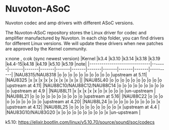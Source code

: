 # Nuvoton-ASoC
Nuvoton codec and amp drivers with different ASoC versions.

The Nuvoton-ASoC repository stores the Linux driver for codec and amplifier manufactured by Nuvoton. In each chip folder, you can find drivers for different Linux versions. We will update these drivers when new patches are approved by the Kernel community.

x:none , o:ok (sync newest version)
|Kernel                        |k3.4   |k3.10  |k3.14  |k3.18  |k3.19  |k4.4-15|k4.18  |k4.19  |k5.10  |k5.19  |note|
|------------------------------|-------|-------|-------|-------|-------|-------|-------|-------|-------|-------|----------|
|NAU8315/NAU8318               |o      |o      |o      |o      |o      |o      |o      |o      |o      |o      |upstream at 5.11|
|NAU8325                       |x      |x      |x      |x      |x      |x      |x      |x      |x      |x      ||
|NAU85L40                      |o      |o      |o      |o      |o      |o      |o      |o      |o      |o      |upstream at 4.11|
|NAU88C10/NAU88C12/NAU88C14    |o      |o      |o      |o      |o      |o      |o      |o      |o      |o      |upstream at 4.9 |
|NAU88L11                      |x      |x      |x      |x      |x      |o      |x      |o      |o      |o      |un-upstream     |
|NAU88L21                      |o      |o      |o      |o      |o      |o      |o      |o      |o      |o      |upstream at 5.16|
|NAU88C22                      |o      |o      |o      |o      |o      |o      |o      |o      |o      |o      |upstream at 4.20|
|NAU88L24                      |o      |o      |o      |o      |o      |o      |o      |o      |o      |x      |upstream at 4.12|
|NAU88L25                      |o      |o      |o      |o      |o      |o      |o      |o      |o      |x      |upstream at 4.4 |
|NAU83G10/NAU83G20             |x      |o      |o      |o      |o      |o      |o      |o      |o      |x      |un-upstream     |

k5.10: https://elixir.bootlin.com/linux/v5.10.70/source/sound/soc/codecs
